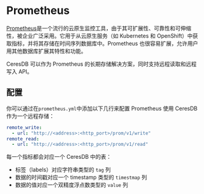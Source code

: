 # Prometheus

[Prometheus](https://prometheus.io/)是一个流行的云原生监控工具，由于其可扩展性、可靠性和可伸缩性，被企业广泛采用。它用于从云原生服务（如 Kubernetes 和 OpenShift）中获取指标，并将其存储在时间序列数据库中。Prometheus 也很容易扩展，允许用户用其他数据库扩展其特性和功能。

CeresDB 可以作为 Prometheus 的长期存储解决方案，同时支持远程读取和远程写入 API。

## 配置

你可以通过在`prometheus.yml`中添加以下几行来配置 Prometheus 使用 CeresDB 作为一个远程存储：

```yml
remote_write:
  - url: "http://<address>:<http_port>/prom/v1/write"
remote_read:
  - url: "http://<address>:<http_port>/prom/v1/read"
```

每一个指标都会对应一个 CeresDB 中的表：

- 标签（labels）对应字符串类型的 `tag` 列
- 数据的时间戳对应一个 timestamp 类型的 `timestmap` 列
- 数据的值对应一个双精度浮点数类型的 `value` 列
